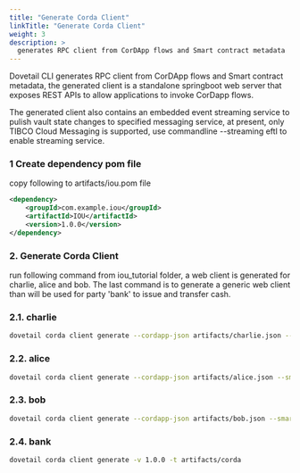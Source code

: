```yaml
---
title: "Generate Corda Client"
linkTitle: "Generate Corda Client"
weight: 3
description: >
  generates RPC client from CorDApp flows and Smart contract metadata
---
```


Dovetail CLI generates RPC client from CorDApp flows and Smart contract metadata, the generated client is a standalone springboot web server that exposes REST APIs to allow applications to invoke CorDapp flows.

The generated client also contains an embedded event streaming service to pulish vault state changes to specified messaging service, at present, only TIBCO Cloud Messaging is supported, use commandline --streaming eftl to enable streaming service. 

### 1 Create dependency pom file

copy following to artifacts/iou.pom file

```xml
<dependency>
    <groupId>com.example.iou</groupId>
    <artifactId>IOU</artifactId>
    <version>1.0.0</version>
</dependency>
```

### 2. Generate Corda Client

run following command from iou_tutorial folder, a web client is generated for charlie, alice and bob. The last command is to generate a generic web client than will be used for party 'bank' to issue and transfer cash.

### 2.1. charlie

```bash
dovetail corda client generate --cordapp-json artifacts/charlie.json --smartcontract-json artifacts/IOU.json -v 1.0.0 -t artifacts/corda --cordapp-ns com.charlie.iou.flows --dependency-file artifacts/iou.pom --streaming none
```

### 2.2. alice
```bash
dovetail corda client generate --cordapp-json artifacts/alice.json --smartcontract-json artifacts/IOU.json -v 1.0.0 -t artifacts/corda --cordapp-ns com.alice.iou.flows --dependency-file artifacts/iou.pom --streaming none
```

### 2.3. bob
```bash
dovetail corda client generate --cordapp-json artifacts/bob.json --smartcontract-json artifacts/IOU.json -v 1.0.0 -t artifacts/corda --cordapp-ns com.bob.iou.flows --dependency-file artifacts/iou.pom --streaming none
```

### 2.4. bank
```bash
dovetail corda client generate -v 1.0.0 -t artifacts/corda
```